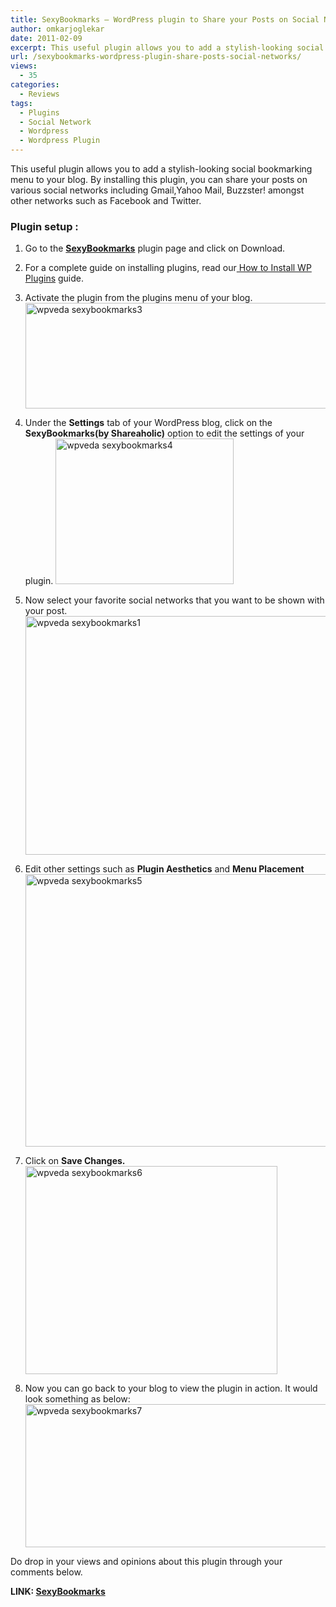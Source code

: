 ```yaml
---
title: SexyBookmarks – WordPress plugin to Share your Posts on Social Networks
author: omkarjoglekar
date: 2011-02-09
excerpt: This useful plugin allows you to add a stylish-looking social bookmarking menu to your blog. You can add share buttons of your preferred social networks using this plugin.
url: /sexybookmarks-wordpress-plugin-share-posts-social-networks/
views:
  - 35
categories:
  - Reviews
tags:
  - Plugins
  - Social Network
  - Wordpress
  - Wordpress Plugin
---
```

This useful plugin allows you to add a stylish-looking social bookmarking menu to your blog. By installing this plugin, you can share your posts on various social networks including Gmail,Yahoo Mail, Buzzster! amongst other networks such as Facebook and Twitter.

### Plugin setup :

  1. Go to the <a href="http://wordpress.org/extend/plugins/sexybookmarks/" onclick="_gaq.push(['_trackEvent', 'outbound-article', 'http://wordpress.org/extend/plugins/sexybookmarks/', 'SexyBookmarks']);" target="_blank"><strong>SexyBookmarks</strong></a> plugin page and click on Download.
  2. For a complete guide on installing plugins, read our<a href="http://wpveda.com/install-wordpress-plugin/" onclick="_gaq.push(['_trackEvent', 'outbound-article', 'http://wpveda.com/install-wordpress-plugin/', ' How to Install WP Plugins']);" > How to Install WP Plugins</a> guide.
  3. Activate the plugin from the plugins menu of your blog.
[<img class=" wp-image-52223" style="padding-left: 0px;padding-right: 0px;padding-top: 0px;border: 0px initial initial" src="http://cdn.devilsworkshop.org/files/2011/01/wpveda-sexybookmarks3_thumb.png" border="0" alt="wpveda sexybookmarks3" width="527" height="169" />][1]

  4. Under the **Settings** tab of your WordPress blog, click on the **SexyBookmarks(by Shareaholic)** option to edit the settings of your plugin.
[<img style="padding-left: 0px;padding-right: 0px;padding-top: 0px;border-width: 0px" src="http://cdn.devilsworkshop.org/files/2011/01/wpveda-sexybookmarks4_thumb.png" border="0" alt="wpveda sexybookmarks4" width="285" height="233" />][2]

  5. Now select your favorite social networks that you want to be shown with your post.
[<img style="padding-left: 0px;padding-right: 0px;padding-top: 0px;border-width: 0px" src="http://cdn.devilsworkshop.org/files/2011/01/wpveda-sexybookmarks1_thumb.png" border="0" alt="wpveda sexybookmarks1" width="484" height="382" />][3]

  6. Edit other settings such as **Plugin Aesthetics** and **Menu Placement**
[<img style="padding-left: 0px;padding-right: 0px;padding-top: 0px;border-width: 0px" src="http://cdn.devilsworkshop.org/files/2011/01/wpveda-sexybookmarks5_thumb.png" border="0" alt="wpveda sexybookmarks5" width="565" height="436" />][4]

  7. Click on **Save Changes.**
[<img style="padding-left: 0px;padding-right: 0px;padding-top: 0px;border-width: 0px" src="http://cdn.devilsworkshop.org/files/2011/01/wpveda-sexybookmarks6_thumb.png" border="0" alt="wpveda sexybookmarks6" width="403" height="333" />][5]

  8. Now you can go back to your blog to view the plugin in action. It would look something as below:
[<img style="padding-left: 0px;padding-right: 0px;padding-top: 0px;border-width: 0px" src="http://cdn.devilsworkshop.org/files/2011/01/wpveda-sexybookmarks7_thumb.png" border="0" alt="wpveda sexybookmarks7" width="566" height="229" />][6]</ol> 

Do drop in your views and opinions about this plugin through your comments below.

**LINK: <a href="http://wordpress.org/extend/plugins/sexybookmarks/" onclick="_gaq.push(['_trackEvent', 'outbound-article', 'http://wordpress.org/extend/plugins/sexybookmarks/', 'SexyBookmarks']);" >SexyBookmarks</a>**

 [1]: http://cdn.devilsworkshop.org/files/2011/01/wpveda-sexybookmarks3.png
 [2]: http://cdn.devilsworkshop.org/files/2011/01/wpveda-sexybookmarks4.png
 [3]: http://cdn.devilsworkshop.org/files/2011/01/wpveda-sexybookmarks1.png
 [4]: http://cdn.devilsworkshop.org/files/2011/01/wpveda-sexybookmarks5.png
 [5]: http://cdn.devilsworkshop.org/files/2011/01/wpveda-sexybookmarks6.png
 [6]: http://cdn.devilsworkshop.org/files/2011/01/wpveda-sexybookmarks7.png
